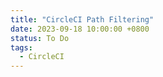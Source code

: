 ```yaml
---
title: "CircleCI Path Filtering"
date: 2023-09-18 10:00:00 +0800
status: To Do
tags:
  - CircleCI
---
```

